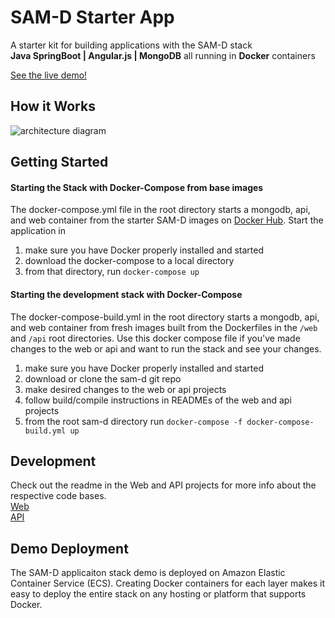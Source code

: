 # SAM-D Starter App

A starter kit for building applications with the SAM-D stack  
**Java SpringBoot | Angular.js | MongoDB** all running in **Docker** containers

[See the live demo!](http://samd.alexfabian.net)

## How it Works
![architecture diagram](http://samd.alexfabian.net/img/system_diagram.png)

## Getting Started 

#### Starting the Stack with Docker-Compose from base images
The docker-compose.yml file in the root directory starts a mongodb, api, and web container from the starter SAM-D images on [Docker Hub](https://hub.docker.com/r/afabian). Start the application in

1. make sure you have Docker properly installed and started  
1. download the docker-compose to a local directory
2. from that directory, run `docker-compose up`

#### Starting the development stack with Docker-Compose 
The docker-compose-build.yml in the root directory starts a mongodb, api, and web container from fresh images built from the Dockerfiles in the `/web` and `/api` root directories. Use this docker compose file if you've made changes to the web or api and want to run the stack and see your changes.

1. make sure you have Docker properly installed and started  
1. download or clone the sam-d git repo 
2. make desired changes to the web or api projects
3. follow build/compile instructions in READMEs of the web and api projects
4. from the root sam-d directory run `docker-compose -f docker-compose-build.yml up`

## Development
Check out the readme in the Web and API projects for more info about the respective code bases.   
[Web](https://github.com/adf4st/sam-d/tree/master/web)  
[API](https://github.com/adf4st/sam-d/tree/master/api)  

## Demo Deployment
The SAM-D applicaiton stack demo is deployed on Amazon Elastic Container Service (ECS). Creating Docker containers for each layer makes it easy to deploy the entire stack on any hosting or platform that supports Docker.
